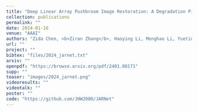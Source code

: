 ```yaml
---
title: "Deep Linear Array Pushbroom Image Restoration: A Degradation Pipeline and Jitter-Aware Restoration Network"
collection: publications
permalink: ""
date: 2024-01-16
venue: "AAAI"
authors: "Zida Chen, <b>Ziran Zhang</b>, Haoying Li, Menghao Li, Yueting Chen, Qi Li, Huajun Feng, Zhihai Xu, Shiqi Chen"
url: ""
project: ""
bibtex: "files/2024_jarnet.txt"
arxiv: ""
openpdf: "https://browse.arxiv.org/pdf/2401.08171"
supp: ""
teaser: "images/2024_jarnet.png"
videoresults: ""
videotalk: ""
poster: ""
code: "https://github.com/JHW2000/JARNet"
---
```

